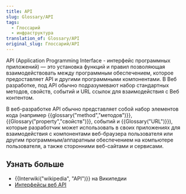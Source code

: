```yaml
---
title: API
slug: Glossary/API
tags:
  - Глоссарий
  - инфраструктура
translation_of: Glossary/API
original_slug: Глоссарий/API
---
```


API (Application Programming Interface - интерфейс программных приложений) — это установка функций и правил позволяющая взаимодействовать между программным обеспечением, которое предоставляет API и другими программными компонентами. В Веб разработке, под API обычно подразумевают набор стандартных методов, свойств, событий и URL ссылок для взаимодействия с Веб контентом.

В веб-разработке API обычно представляет собой набор элементов кода (например {{glossary("method","методов")}}, {{Glossary("property","свойств")}}, событий и {{Glossary("URL")}}), которые разработчик может использовать в своих приложениях для взаимодействия с компонентами веб-браузера пользователя или другим программным/аппаратным обеспечением на компьютере пользователя, а также сторонними веб-сайтами и сервисами.

## Узнать больше

- {{Interwiki("wikipedia", "API")}} на Википедии
- [Интерфейсы веб API](/ru/docs/Web/API)
